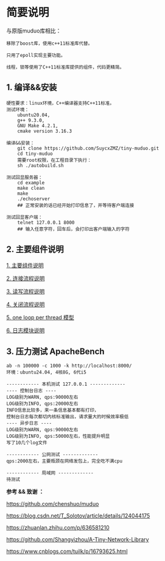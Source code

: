 # 简要说明

与原版muduo库相比：

    移除了boost库，使用c++11标准库代替。

    只用了epoll实现主要功能。

    线程，锁等使用了C++11标准库提供的组件，代码更精简。

## 1. 编译&&安装

    硬性要求：linux环境，C++编译器支持C++11标准。
    测试环境：
        ubuntu20.04,
        g++ 9.3.0,
        GNU Make 4.2.1,
        cmake version 3.16.3
    
    编译&&安装：
        git clone https://github.com/SuycxZMZ/tiny-muduo.git
        cd tiny-muduo
        需要root权限，在工程目录下执行：
        sh ./autobuild.sh

    测试回显服务器：
        cd example
        make clean
        make
        ./echoserver
        ## 正常安装的话已经开始打印信息了，并等待客户端连接

    测试回显客户端：
        telnet 127.0.0.1 8000
        ## 输入任意字符，回车后，会打印出客户端输入的字符

## 2. 主要组件说明

[1. 主要组件说明](docs/basicClass.md)

[2. 连接流程说明](docs/basicConnectModel.md)

[3. 读写流程说明](docs/basicReadWriteModel.md)

[4. 关闭流程说明](docs/basicCloseModel.md)

[5. one loop per thread 模型](docs/basicOneLoopPerThreadModel.md)

[6. 日志模块说明](docs/basiclog.md)

## 3. 压力测试 ApacheBench

    ab -n 100000 -c 1000 -k http://localhost:8000/
    环境：ubuntu24.04, 4核8G, 6代i5

    ------------ 本机测试 127.0.0.1 -------------
    ---- 控制台日志 ----
    LOG级别为WARN, qps:90000左右
    LOG级别为INFO, qps:20000左右
    INFO信息比较多，来一条信息基本都有打印，
    控制台日志每次都切内核标准输出，请求量大的时候效率极低
    ---- 异步日志 ----
    LOG级别为WARN, qps:90000左右
    LOG级别为INFO, qps:50000左右，性能提升明显
    写了10几个log文件

    ------------ 公网测试 -------------
    qps:2000左右，主要瓶颈在网络发包上，完全吃不满cpu

    ------------ 局域网 -------------
    待测试

**参考 && 致谢 ：**

https://github.com/chenshuo/muduo

https://blog.csdn.net/T_Solotov/article/details/124044175

https://zhuanlan.zhihu.com/p/636581210

https://github.com/Shangyizhou/A-Tiny-Network-Library

https://www.cnblogs.com/tuilk/p/16793625.html